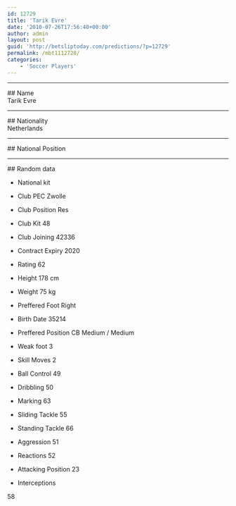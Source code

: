 ```yaml
---
id: 12729
title: 'Tarik Evre'
date: '2010-07-26T17:56:40+00:00'
author: admin
layout: post
guid: 'http://betsliptoday.com/predictions/?p=12729'
permalink: /mbt1112728/
categories:
    - 'Soccer Players'
---
```


- - - - - -

\## Name  
 Tarik Evre

- - - - - -

\## Nationality  
 Netherlands

- - - - - -

\## National Position

- - - - - -

\## Random data

- National kit
- Club
 PEC Zwolle

- Club Position
 Res

- Club Kit
 48

- Club Joining
 42336

- Contract Expiry
 2020

- Rating
 62

- Height
 178 cm

- Weight
 75 kg

- Preffered Foot
 Right

- Birth Date
 35214

- Preffered Position
 CB Medium / Medium

- Weak foot
 3

- Skill Moves
 2

- Ball Control
 49

- Dribbling
 50

- Marking
 63

- Sliding Tackle
 55

- Standing Tackle
 66

- Aggression
 51

- Reactions
 52

- Attacking Position
 23

- Interceptions

 58